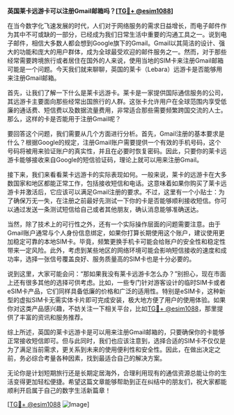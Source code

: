 **英国莱卡远游卡可以注册Gmail邮箱吗？[[TG💪+ @esim1088](https://t.me/s/esim1088)]**

在当今数字化飞速发展的时代，人们对于网络服务的需求日益增长，而电子邮件作为其中不可或缺的一部分，已经成为我们日常生活中重要的沟通工具之一。说到电子邮件，相信大多数人都会想到Google旗下的Gmail。Gmail以其简洁的设计、强大的功能和庞大的用户群体，成为全球最受欢迎的邮件服务之一。然而，对于那些经常需要跨境旅行或者居住在国外的人来说，使用当地的SIM卡来注册Gmail邮箱可能是一个问题。今天我们就来聊聊，英国的莱卡（Lebara）远游卡是否能够用来注册Gmail邮箱。

首先，让我们了解一下什么是莱卡远游卡。莱卡是一家提供国际通信服务的公司，其远游卡主要面向那些经常出国旅行的人群。这张卡允许用户在全球范围内享受低廉的通话费、短信费以及数据流量费用，非常适合那些需要频繁跨国交流的人士。那么，这样的卡是否能用于注册Gmail呢？

要回答这个问题，我们需要从几个方面进行分析。首先，Gmail注册的基本要求是什么？根据Google的规定，注册Gmail账户需要提供一个有效的手机号码，这个号码将被用来验证账户的真实性，并且在必要时恢复密码。因此，只要你的莱卡远游卡能够接收来自Google的短信验证码，理论上就可以用来注册Gmail。

接下来，我们来看看莱卡远游卡的实际表现如何。一般来说，莱卡的远游卡在大多数国家和地区都能正常工作，包括接收短信和电话。这意味着如果你购买了莱卡远游卡并激活后，它应该可以满足Gmail注册的要求。不过，这里有一个小贴士：为了确保万无一失，在注册之前最好先测试一下你的卡是否能够顺利接收短信。你可以通过发送一条测试短信给自己或者其他朋友，确认消息能够准确送达。

当然，除了技术上的可行性之外，还有一个实际操作层面的问题需要注意。由于Gmail账户通常与个人身份信息绑定，如果你打算长期使用这个账户，建议使用更加稳定可靠的本地SIM卡。毕竟，频繁更换手机卡可能会给账户的安全性和稳定性带来一定风险。此外，考虑到某些地区的网络环境可能会影响短信接收的速度和成功率，选择一张信号覆盖良好、服务质量高的SIM卡也是十分必要的。

说到这里，大家可能会问：“那如果我没有莱卡远游卡怎么办？”别担心，现在市面上还有很多其他的选择可供考虑。比如，一些专门针对游客设计的临时SIM卡或者eSIM卡产品，它们同样具备低廉的价格和广泛的适用性。特别是eSIM卡，这种新型的虚拟SIM卡无需实体卡片即可完成安装，极大地方便了用户的使用体验。如果你对这类产品感兴趣，不妨关注一下相关平台，比如[TG💪+ @esim1088](https://t.me/s/esim1088)，那里提供了丰富的资讯和服务推荐。

综上所述，英国的莱卡远游卡是可以用来注册Gmail邮箱的，只要确保你的卡能够正常接收短信即可。但与此同时，我们也应该注意到，选择合适的SIM卡不仅仅是为了满足当前需求，更关系到未来的使用便利性和安全性。因此，在做出决定之前，务必综合考量各种因素，找到最适合自己的解决方案。

无论你是计划短期旅行还是长期定居海外，合理利用现有的通信资源总能让你的生活变得更加轻松便捷。希望这篇文章能够帮助到正在纠结中的朋友们，祝大家都能顺利开启属于自己的数字生活新篇章！

[[TG💪+ @esim1088](https://t.me/s/esim1088) ![Image](https://i.postimg.cc/4NQfJmqS/Snipaste-2025-05-13-00-14-12.png)]